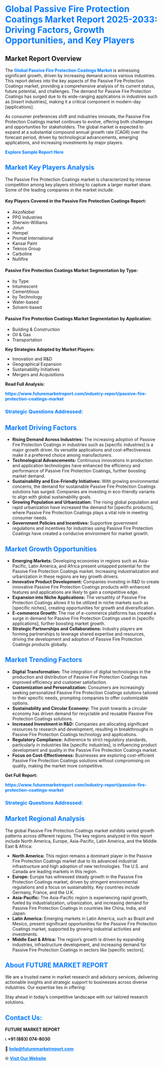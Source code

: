<h1 style="color: #007BFF;">Global Passive Fire Protection Coatings Market Report 2025-2033: Driving Factors, Growth Opportunities, and Key Players</h1>

<section id="overview">
<h2>Market Report Overview</h2>
<p>The <a href="https://www.futuremarketreport.com/industry-report/passive-fire-protection-coatings-market" style="color: #007BFF; text-decoration: none;"><strong>Global Passive Fire Protection Coatings Market</strong></a> is witnessing significant growth, driven by increasing demand across various industries. This report delves into the key aspects of the Passive Fire Protection Coatings market, providing a comprehensive analysis of its current status, future potential, and challenges. The demand for Passive Fire Protection Coatings has surged due to its wide-ranging applications in industries such as [insert industries], making it a critical component in modern-day [applications].</p>
<p>As consumer preferences shift and industries innovate, the Passive Fire Protection Coatings market continues to evolve, offering both challenges and opportunities for stakeholders. The global market is expected to expand at a substantial compound annual growth rate (CAGR) over the forecast period, driven by technological advancements, emerging applications, and increasing investments by major players.</p>
</section>

<section id="overview">
<p><a href="https://www.futuremarketreport.com/request-sample/reportId=63234" style="color: #007BFF; text-decoration: none;"><strong>Explore Sample Report Here</strong></a></p>
</section>

<section id="key-players">
<h2 style="color: #007BFF;">Market Key Players Analysis</h2>
<p>The Passive Fire Protection Coatings market is characterized by intense competition among key players striving to capture a larger market share. Some of the leading companies in the market include:</p>
<h4>Key Players Covered in the Passive Fire Protection Coatings Report:</h4>
<ul><li>AkzoNobel</li><li>PPG Industries</li><li>Sherwin-Williams</li><li>Jotun</li><li>Hempel</li><li>Promat International</li><li>Kansai Paint</li><li>Teknos Group</li><li>Carboline</li><li>Nullifire</li></ul>
<h4>Passive Fire Protection Coatings Market Segmentation by Type:</h4>
<ul><li>by Type</li><li>Intumescent</li><li>Cementitious</li><li>by Technology</li><li>Water-based</li><li>Solvent-based</li></ul>

<h4>Passive Fire Protection Coatings Market Segmentation by Application:</h4>
<ul><li>Building &amp; Construction</li><li>Oil &amp; Gas</li><li>Transportation</li></ul>
<p><strong>Key Strategies Adopted by Market Players:</strong></p>
<ul>
<li>Innovation and R&D</li>
<li>Geographical Expansion</li>
<li>Sustainability Initiatives</li>
<li>Mergers and Acquisitions</li>
</ul>
</section>

<section>
<p><strong>Read Full Analysis: </strong></p><a href="https://www.futuremarketreport.com/industry-report/passive-fire-protection-coatings-market" style="color: #007BFF; text-decoration: none;"><strong>https://www.futuremarketreport.com/industry-report/passive-fire-protection-coatings-market</strong></a>
<h3 style="color: #007BFF;">Strategic Questions Addressed:</h3>
</section>

<section id="driving-factors">
<h2 style="color: #007BFF;">Market Driving Factors</h2>
<ul>
<li><strong>Rising Demand Across Industries:</strong> The increasing adoption of Passive Fire Protection Coatings in industries such as [specific industries] is a major growth driver. Its versatile applications and cost-effectiveness make it a preferred choice among manufacturers.</li>
<li><strong>Technological Advancements:</strong> Continuous innovations in production and application technologies have enhanced the efficiency and performance of Passive Fire Protection Coatings, further boosting market demand.</li>
<li><strong>Sustainability and Eco-Friendly Initiatives:</strong> With growing environmental concerns, the demand for sustainable Passive Fire Protection Coatings solutions has surged. Companies are investing in eco-friendly variants to align with global sustainability goals.</li>
<li><strong>Growing Population and Urbanization:</strong> The rising global population and rapid urbanization have increased the demand for [specific products], where Passive Fire Protection Coatings plays a vital role in meeting consumer needs.</li>
<li><strong>Government Policies and Incentives:</strong> Supportive government regulations and incentives for industries using Passive Fire Protection Coatings have created a conducive environment for market growth.</li>
</ul>
</section>

<section id="growth-opportunities">
<h2 style="color: #007BFF;">Market Growth Opportunities</h2>
<ul>
<li><strong>Emerging Markets:</strong> Developing economies in regions such as Asia-Pacific, Latin America, and Africa present untapped potential for the Passive Fire Protection Coatings market. Increasing industrialization and urbanization in these regions are key growth drivers.</li>
<li><strong>Innovative Product Development:</strong> Companies investing in R&D to create innovative Passive Fire Protection Coatings products with enhanced features and applications are likely to gain a competitive edge.</li>
<li><strong>Expansion into Niche Applications:</strong> The versatility of Passive Fire Protection Coatings allows it to be utilized in niche markets such as [specific niches], creating opportunities for growth and diversification.</li>
<li><strong>E-commerce Growth:</strong> The rise of e-commerce platforms has created a surge in demand for Passive Fire Protection Coatings used in [specific applications], further boosting market growth.</li>
<li><strong>Strategic Partnerships and Collaborations:</strong> Industry players are forming partnerships to leverage shared expertise and resources, driving the development and adoption of Passive Fire Protection Coatings products globally.</li>
</ul>
</section>

<section id="trending-factors">
<h2 style="color: #007BFF;">Market Trending Factors</h2>
<ul>
<li><strong>Digital Transformation:</strong> The integration of digital technologies in the production and distribution of Passive Fire Protection Coatings has improved efficiency and customer satisfaction.</li>
<li><strong>Customization and Personalization:</strong> Consumers are increasingly seeking personalized Passive Fire Protection Coatings solutions tailored to their specific needs, prompting companies to offer customizable options.</li>
<li><strong>Sustainability and Circular Economy:</strong> The push towards a circular economy has driven demand for recyclable and reusable Passive Fire Protection Coatings solutions.</li>
<li><strong>Increased Investment in R&D:</strong> Companies are allocating significant resources to research and development, resulting in breakthroughs in Passive Fire Protection Coatings technology and applications.</li>
<li><strong>Regulatory Compliance:</strong> Adherence to strict regulatory standards, particularly in industries like [specific industries], is influencing product development and quality in the Passive Fire Protection Coatings market.</li>
<li><strong>Focus on Cost-Effectiveness:</strong> Businesses are exploring cost-efficient Passive Fire Protection Coatings solutions without compromising on quality, making the market more competitive.</li>
</ul>
</section>

<section>
<p><strong>Get Full Report: </strong></p><a href="https://www.futuremarketreport.com/industry-report/passive-fire-protection-coatings-market" style="color: #007BFF; text-decoration: none;"><strong>https://www.futuremarketreport.com/industry-report/passive-fire-protection-coatings-market</strong></a>
<h3 style="color: #007BFF;">Strategic Questions Addressed:</h3>
</section>


<section id="regional-analysis">
<h2 style="color: #007BFF;">Market Regional Analysis</h2>
<p>The global Passive Fire Protection Coatings market exhibits varied growth patterns across different regions. The key regions analyzed in this report include North America, Europe, Asia-Pacific, Latin America, and the Middle East & Africa:</p>
<ul>
<li><strong>North America:</strong> This region remains a dominant player in the Passive Fire Protection Coatings market due to its advanced industrial infrastructure and high adoption of new technologies. The U.S. and Canada are leading markets in this region.</li>
<li><strong>Europe:</strong> Europe has witnessed steady growth in the Passive Fire Protection Coatings market, driven by stringent environmental regulations and a focus on sustainability. Key countries include Germany, France, and the U.K.</li>
<li><strong>Asia-Pacific:</strong> The Asia-Pacific region is experiencing rapid growth, fueled by industrialization, urbanization, and increasing demand for Passive Fire Protection Coatings in countries like China, India, and Japan.</li>
<li><strong>Latin America:</strong> Emerging markets in Latin America, such as Brazil and Mexico, present significant opportunities for the Passive Fire Protection Coatings market, supported by growing industrial activities and investments.</li>
<li><strong>Middle East & Africa:</strong> The region’s growth is driven by expanding industries, infrastructure development, and increasing demand for Passive Fire Protection Coatings in sectors like [specific sectors].</li>
</ul>
</section>

<footer>
<h2 style="color: #007BFF;">About FUTURE MARKET REPORT</h2>
<p>We are a trusted name in market research and advisory services, delivering actionable insights and strategic support to businesses across diverse industries. Our expertise lies in offering:</p>

<p>Stay ahead in today’s competitive landscape with our tailored research solutions.</p>

<h2 style="color: #007BFF;">Contact Us:</h2>
<p><strong>FUTURE MARKET REPORT</strong></p>
<p>📞 <strong>+91 (883) 074-8030</strong></p>
<p>📧 <strong><a href="mailto:help@futuremarketreport.com" style="color: #007BFF;">help@futuremarketreport.com</a></strong></p>
<p>🌐 <strong><a href="https://www.futuremarketreport.com/" style="color: #007BFF;">Visit Our Website</a></strong></p>
</footer>